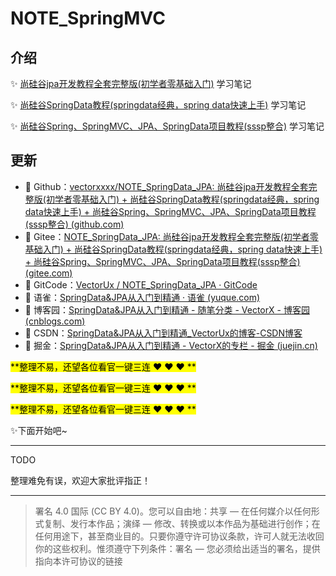 # NOTE_SpringMVC

## 介绍

:sparkles: [尚硅谷jpa开发教程全套完整版(初学者零基础入门)](https://www.bilibili.com/video/BV1vW411M7zp) 学习笔记

:sparkles: [尚硅谷SpringData教程(springdata经典，spring data快速上手)](https://www.bilibili.com/video/BV1hW411g7jy) 学习笔记

:sparkles: [尚硅谷Spring、SpringMVC、JPA、SpringData项目教程(sssp整合)](https://www.bilibili.com/video/BV18W411g7on) 学习笔记

## 更新

- :link: Github：[vectorxxxx/NOTE_SpringData_JPA: 尚硅谷jpa开发教程全套完整版(初学者零基础入门) + 尚硅谷SpringData教程(springdata经典，spring data快速上手) + 尚硅谷Spring、SpringMVC、JPA、SpringData项目教程(sssp整合) (github.com)](https://github.com/vectorxxxx/NOTE_SpringData_JPA)
- :link: Gitee：[NOTE_SpringData_JPA: 尚硅谷jpa开发教程全套完整版(初学者零基础入门) + 尚硅谷SpringData教程(springdata经典，spring data快速上手) + 尚硅谷Spring、SpringMVC、JPA、SpringData项目教程(sssp整合) (gitee.com)](https://gitee.com/vectorx/NOTE_SpringData_JPA)
- :link: GitCode：[VectorUx / NOTE_SpringData_JPA · GitCode](https://gitcode.net/qq_35925558/NOTE_SpringData_JPA)
- :link: 语雀：[SpringData&JPA从入门到精通 · 语雀 (yuque.com)](https://www.yuque.com/u21195183/efo90z)
- :link: 博客园：[SpringData&JPA从入门到精通 - 随笔分类 - VectorX - 博客园 (cnblogs.com)](https://www.cnblogs.com/vectorx/category/2140255.html)
- :link: CSDN：[SpringData&JPA从入门到精通_VectorUx的博客-CSDN博客](https://blog.csdn.net/qq_35925558/category_11741654.html)
- :link: 掘金：[SpringData&JPA从入门到精通 - VectorX的专栏 - 掘金 (juejin.cn)](https://juejin.cn/column/7083851419165392909)

<mark>**整理不易，还望各位看官一键三连 :heart: :heart: :heart: **</mark>

<mark>**整理不易，还望各位看官一键三连 :heart: :heart: :heart: **</mark>

<mark>**整理不易，还望各位看官一键三连 :heart: :heart: :heart: **</mark>

:sparkles:下面开始吧~

---

TODO



整理难免有误，欢迎大家批评指正！

---

> 署名 4.0 国际 (CC BY 4.0)。您可以自由地：共享 — 在任何媒介以任何形式复制、发行本作品；演绎 — 修改、转换或以本作品为基础进行创作；在任何用途下，甚至商业目的。只要你遵守许可协议条款，许可人就无法收回你的这些权利。惟须遵守下列条件：署名 — 您必须给出适当的署名，提供指向本许可协议的链接